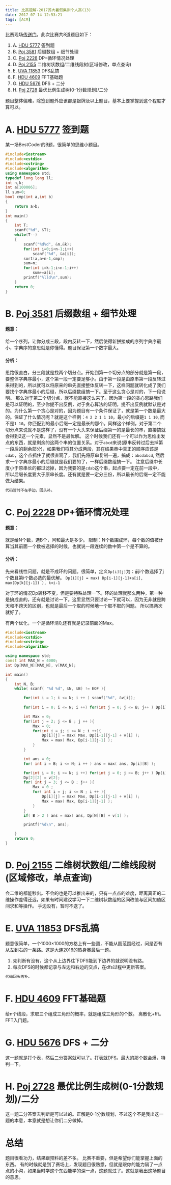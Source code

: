 ```yaml
---
title: 比赛题解-2017苏大暑假集训个人赛(13)
date: 2017-07-14 12:53:21
tags: [ACM]
---
```


比赛现场[传送门](https://vjudge.net/contest/170743)。此次比赛共8道题目如下：
1. A. [HDU 5777](http://acm.hdu.edu.cn/showproblem.php?pid=5777) 签到题
2. B. [Poj 3581](http://poj.org/problem?id=3581) 后缀数组 + 细节处理
3. C. [Poj 2228](http://poj.org/problem?id=2228) DP+循环情况处理
4. D. [Poj 2155](http://poj.org/problem?id=2155) 二维树状数组/二维线段树(区域修改，单点查询)
5. E. [UVA 11853](https://uva.onlinejudge.org/index.php?option=com_onlinejudge&Itemid=8&page=show_problem&problem=2953) DFS乱搞
6. F. [HDU 4609](http://acm.hdu.edu.cn/showproblem.php?pid=4609) FFT基础题
7. G. [HDU 5676](http://acm.hdu.edu.cn/showproblem.php?pid=5676) DFS + 二分
8. H. [Poj 2728](http://poj.org/problem?id=2728) 最优比例生成树(0-1分数规划)/二分

题目整体偏难，除签到题外应该都是银牌及以上题目，基本上要掌握到这个程度才算可以。

# A. [HDU 5777](http://acm.hdu.edu.cn/showproblem.php?pid=5777) 签到题

某一场BestCoder的B题，很简单的思维小题目。
```c++
#include<iostream>
#include<cstdio>
#include<cstring>
#include<algorithm>
using namespace std;
typedef long long ll;
int n,k;
int a[100006];
ll sum=0;
bool cmp(int a,int b)
{
	return a>b;
}
int main()
{
	int T;
	scanf("%d", &T);
	while(T--)
	{
		scanf("%d%d", &n,&k);
		for(int i=0;i<n-1;i++)
			scanf("%d", &a[i]);
		sort(a,a+n-1,cmp);
		sum=n;
		for(int i=k-1;i<n-1;i++)
			sum+=a[i];
		printf("%lld\n",sum);
	}
	return 0;
}
```

# B. [Poj 3581](http://poj.org/problem?id=3581) 后缀数组 + 细节处理

#### 题意：
给一个序列，让你分成三段，段内反转一下，然后使得新拼接成的序列字典序最小，字典序的意思就是你懂得。题目保证第一个数字最大。

#### 分析：
思路很直白，分三段就是找两个切分点。开始到第一个切分点的部分就是第一段，要整体字典序最小，这个第一段一定要足够小。由于第一段是由原串第一段反转过来得到的，所以就可以将原来的串先直接整体反转一下，这样问题就转化成了我们要找个字典序最小的后缀，所以后缀数组搞一下。至于这么贪心是对的，下一段说明。
那么对于第二个切分点，就不能直接这么来了。因为第一段的贪心思路我们是可以证明的，至少你提不出反例，对于贪心算法的证明，提不出反例就默认是对的。为什么第一个贪心是对的，因为题目有一个条件保证了，就是第一个数是最大的。保证了什么情况呢？就是这个样例：`4 2 2 1 1 10`，最小的后缀是`1 1 10`, 而不是`1 10`。你匹配到的最小后缀一定是最长的那个。同样这个样例，对于第二个切分点来说就不是这样了，没有一个大头来保证后缀第一的是最长的串，直接搞就会得到2这一个元素，显然不是最优解。
这个时候我们还有一个可以作为思维出发点的东西，就是剩余的这两个串的位置关系。对于`abcd`来说(原串反转过后去掉第一段后的剩余部分)，如果我们将其分成两段，其在结果串中真正的顺序应该是`cdab`，这个点抓住了就很直观了，我们先将原串复制一遍，搞成：`abcdabcd`, 然后求一个字典序最小的后缀就是我们要的了，一样后缀数组搞一下。
注意后缀中长度小于原串长的都过滤掉，因为我要的是`cdab`这个串，起点要一定在前一段中，所以后缀长度要大于原串长度。还有就是要一定分三份，所以最长的后缀一定不能做为结果。

```c++
代码暂时不在手边，回头补。
```

# C. [Poj 2228](http://poj.org/problem?id=2228) DP+循环情况处理

#### 题意：
就是给N个数，选B个，问和最大是多少。
限制：N个数围成环，每个数的值被计算当其前面一个数被选择的时候，也就说一段连续的数中第一个是不算的。

#### 分析：
先来看线性问题，就是不成环的问题。很简单，定义`Dp[i][j]`为：前i个数选择了j个数且第i个数必选的最优解。
`Dp[i][j] = max( Dp[i-1][j-1]+a[i], max(Dp[k][j-1]) ), k<i-1`

对于环的情况Dp转移不变，但是要特殊处理一下。环的处理就那么两种，第一种是搞成直的，还有就是讨论一下。这里显然只要讨论一下就可以，因为无非就是跨天和不跨天的区别，也就是最后一个取的时候地一个取不取的问题。
所以搞两次就好了。

有两个优化，一个是循环清0,还有就是记录前面的Max。
```c++
#include<iostream>
#include<cstdio>
#include<cstring>
#include<algorithm>

using namespace std;
const int MAX_N = 4000;
int Dp[MAX_N][MAX_N], v[MAX_N];

int main()
{
    int N, B;
    while( scanf( "%d %d", &N, &B) != EOF ){

        for(int i = 1; i <= N; i ++ ) scanf("%d", &v[i]);
        
        for(int i = 0; i <= N; i ++) for(int j = 0; j <= B; j++ ) Dp[i][j] = 0;

        int Max = 0;
        for(int j = 2; j <= B ; j ++ ){
            Max = 0;
            for(int i = j; i <= N ; i ++){
                Dp[i][j] = max( Max, Dp[i-1][j-1] + v[i] );
                Max = max( Max, Dp[i-1][j-1] );
            }
        }

        int ans = 0;
        for( int i = B; i <= N; i ++ ) ans = max( ans, Dp[i][B] );

        for(int i = 0; i <= N; i ++) for(int j = 0; j <= B; j++ ) Dp[i][j] = 0;
        Dp[2][2] = v[2];
        for( int j = 3; j <= B ; j++ ){
            Max = 0 ;
            for( int i = j; i <= N ; i ++ ){
                Dp[i][j] = max( Max, Dp[i-1][j-1] + v[i] );
                Max = max( Max, Dp[i-1][j-1] );
            }
        }
        if( B > 2 ) ans = max( ans, Dp[N][B] + v[1] );

        printf("%d\n", ans);

    }
    return 0;
}
```

# D. [Poj 2155](http://poj.org/problem?id=2155) 二维树状数组/二维线段树(区域修改，单点查询)

会二维的都能秒出。不会的也是可以推出来的，只有一点点的难度，距离真正的二维操作差得还远，如果有时间建议学习一下二维树状数组的区间改值与区间加值区间求和等操作。
手边没有，暂时不送了。


# E. [UVA 11853](https://uva.onlinejudge.org/index.php?option=com_onlinejudge&Itemid=8&page=show_problem&problem=2953) DFS乱搞

题意很简单，一个1000×1000的方格上有一些圆，不能从圆范围经过，问是否有从左到右的一条路。这是大连2016的热身赛最后一题。
1. 先判断有没有，这个从上边界往下DFS能到下边界的就说明没有路。
2. 每次DFS的时候都记录与左边和右边的交点，在dfs过程中更新答案。
```c++
代码回头再补。
```

# F. [HDU 4609](http://acm.hdu.edu.cn/showproblem.php?pid=4609) FFT基础题

给n个线段，求取三个组成三角形的概率，就是组成三角形的个数。
离散化+fft。FFT入门题。

# G. [HDU 5676](http://acm.hdu.edu.cn/showproblem.php?pid=5676) DFS + 二分

这一题就是打个表，然后二分答案就可以了。打表就DFS。最大的那个数会爆，特判一下。

# H. [Poj 2728](http://poj.org/problem?id=2728) 最优比例生成树(0-1分数规划)/二分
这一题二分答案去判断是可以过的。正解是0-1分数规划，不过这个不是我出这一题的本意，本意就是想让你们二分做掉。

# 总结

题目很看功力，结果跟预料的差不多。
比赛不重要，但是希望你们能掌握上面的东西。
有的时候就是到了赛场上，发现题目很熟悉，但就是跟你的能力隔了一点点的小沟，如果当时学这个东西能学的深一点，这题就过了。这就是我出这场题目的意思。
